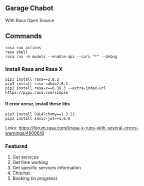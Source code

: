 
## Garage Chabot
With Rasa Open Source
## Commands

```
rasa run actions
rasa shell 
rasa run -m models --enable-api --cors "*" --debug
```

### Install Rasa and Rasa X
```
pip3 install rasa==2.8.2
pip3 install rasa-sdk==2.8.1
pip3 install rasa-x==0.39.3 --extra-index-url https://pypi.rasa.com/simple
```
#### If error occur, install these libs
```
pip3 install SQLAlchemy==1.3.22
pip3 install sanic-jwt==1.6.0
```
Links: https://forum.rasa.com/t/rasa-x-runs-with-several-errors-warnings/49006/8

### Featured
1. Get services
2. Get time working
3. Get specific services information
4. Chitchat
5. Booking (in progress)
